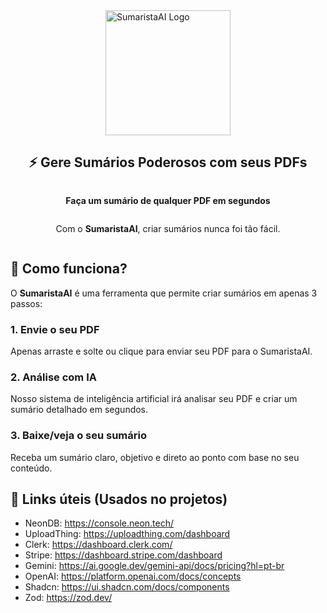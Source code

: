 <div style="display: flex; align-items: center; justify-content: center; flex-direction: column;">
  <img src="https://sumaristaai.vercel.app/SumaristaAI-logo.webp" alt="SumaristaAI Logo" width="200" height="200" />
  <!-- <img src="https://github.com/matheusmartinsviana/sumaristaai/actions/workflows/ci.yml/badge.svg" alt="CI/CD Status" /> -->
  <h2>⚡ Gere Sumários Poderosos com seus PDFs</h2>
  <p><strong>Faça um sumário de qualquer PDF em segundos</strong></p>
  <p>Com o <strong>SumaristaAI</strong>, criar sumários nunca foi tão fácil.</p>
</div>

## 🚀 Como funciona?

O **SumaristaAI** é uma ferramenta que permite criar sumários em apenas 3 passos:

### 1. Envie o seu PDF

Apenas arraste e solte ou clique para enviar seu PDF para o SumaristaAI.

### 2. Análise com IA

Nosso sistema de inteligência artificial irá analisar seu PDF e criar um sumário detalhado em segundos.

### 3. Baixe/veja o seu sumário

Receba um sumário claro, objetivo e direto ao ponto com base no seu conteúdo.

## 🔗 Links úteis (Usados no projetos)

- NeonDB: https://console.neon.tech/
- UploadThing: https://uploadthing.com/dashboard
- Clerk: https://dashboard.clerk.com/
- Stripe: https://dashboard.stripe.com/dashboard
- Gemini: https://ai.google.dev/gemini-api/docs/pricing?hl=pt-br
- OpenAI: https://platform.openai.com/docs/concepts
- Shadcn: https://ui.shadcn.com/docs/components
- Zod: https://zod.dev/
